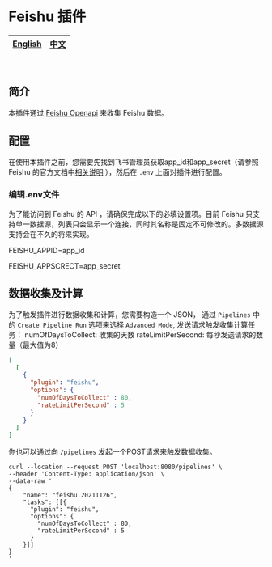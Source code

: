 # Feishu 插件

<div align="center">

| [English](README.md) | [中文](README-zh-CN.md) |
| --- | --- |

</div>

<br>

## 简介

本插件通过 [Feishu Openapi](https://open.feishu.cn/document/home/user-identity-introduction/introduction) 来收集 Feishu 数据。

## 配置

在使用本插件之前，您需要先找到飞书管理员获取app_id和app_secret（请参照 Feishu 的官方文档中[相关说明](https://open.feishu.cn/document/ukTMukTMukTM/ukDNz4SO0MjL5QzM/auth-v3/auth/tenant_access_token_internal)
），然后在 `.env` 上面对插件进行配置。

### 编辑.env文件

为了能访问到 Feishu 的 API ，请确保完成以下的必填设置项。目前 Feishu 只支持单一数据源，列表只会显示一个连接，同时其名称是固定不可修改的。多数据源支持会在不久的将来实现。

FEISHU_APPID=app_id

FEISHU_APPSCRECT=app_secret

## 数据收集及计算

为了触发插件进行数据收集和计算，您需要构造一个 JSON， 通过 `Pipelines` 中的 `Create Pipeline Run` 选项来选择 `Advanced Mode`, 发送请求触发收集计算任务：
numOfDaysToCollect: 收集的天数
rateLimitPerSecond: 每秒发送请求的数量（最大值为8）

```json
[
  [
    {
      "plugin": "feishu",
      "options": {
        "numOfDaysToCollect" : 80,
        "rateLimitPerSecond" : 5
      }
    }
  ]
]
```

你也可以通过向 `/pipelines` 发起一个POST请求来触发数据收集。
```
curl --location --request POST 'localhost:8080/pipelines' \
--header 'Content-Type: application/json' \
--data-raw '
{
    "name": "feishu 20211126",
    "tasks": [[{
      "plugin": "feishu",
      "options": {
        "numOfDaysToCollect" : 80,
        "rateLimitPerSecond" : 5
      }
    }]]
}
'
```